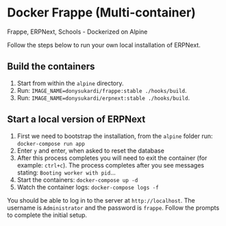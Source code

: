# Docker Frappe (Multi-container)

Frappe, ERPNext, Schools - Dockerized on Alpine

Follow the steps below to run your own local installation of ERPNext.

## Build the containers

1. Start from within the `alpine` directory.
2. Run: `IMAGE_NAME=donysukardi/frappe:stable ./hooks/build`.
3. Run: `IMAGE_NAME=donysukardi/erpnext:stable ./hooks/build`.

## Start a local version of ERPNext

1. First we need to bootstrap the installation, from the `alpine` folder run: `docker-compose run app`
2. Enter `y` and enter, when asked to reset the database
3. After this process completes you will need to exit the container (for example: `ctrl+c`). The process completes after you see messages stating: `Booting worker with pid`...
4. Start the containers: `docker-compose up -d`
5. Watch the container logs: `docker-compose logs -f`

You should be able to log in to the server at `http://localhost`. The username is `Administrator` and the password is `frappe`. Follow the prompts to complete the initial setup.
